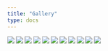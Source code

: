 ```yaml
---
title: "Gallery"
type: docs
---
```


![](/media/gallery_1.jpg)
![](/media/gallery_2.jpg)
![](/media/gallery_3.jpg)
![](/media/gallery_4.jpg)
![](/media/gallery_5.jpg)
![](/media/gallery_6.jpg)
![](/media/gallery_7.jpg)
![](/media/gallery_8.jpg)
![](/media/gallery_9.jpg)
![](/media/gallery_10.jpg)
![](/media/gallery_11.jpg)
